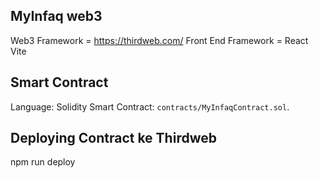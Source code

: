## MyInfaq web3 

Web3 Framework = https://thirdweb.com/
Front End Framework = React Vite 


## Smart Contract

Language: Solidity
Smart Contract: `contracts/MyInfaqContract.sol`.


## Deploying Contract ke Thirdweb

npm run deploy
